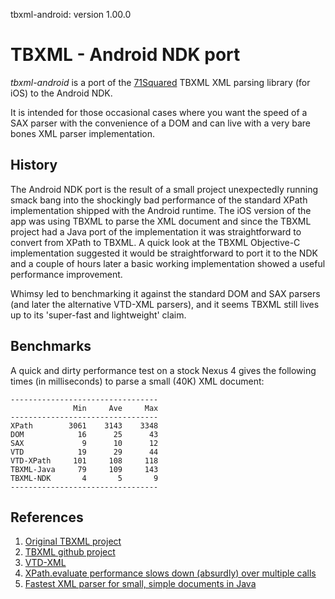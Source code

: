 tbxml-android: version 1.00.0

# TBXML - Android NDK port

*tbxml-android* is a port of the [71Squared][71Squared] TBXML XML parsing library (for iOS) to 
the Android NDK.

It is intended for those occasional cases where you want the speed of a SAX parser with the convenience
of a DOM and can live with a very bare bones XML parser implementation.

History
-------
The Android NDK port is the result of a small project unexpectedly running smack bang into the shockingly bad 
performance of the standard XPath implementation shipped with the Android runtime. The iOS version of the app 
was using TBXML to parse the XML document and since the TBXML project had a Java port of the implementation it 
was straightforward to convert from XPath to TBXML. A quick look at the TBXML Objective-C implementation suggested 
it would be straightforward to port it to the NDK and a couple of hours later a basic working implementation showed 
a useful performance improvement.

Whimsy led to benchmarking it against the standard DOM and SAX parsers (and later the alternative VTD-XML parsers),
and it seems TBXML still lives up to its 'super-fast and lightweight' claim.

Benchmarks
----------
A quick and dirty performance test on a stock Nexus 4 gives the following times (in milliseconds) to parse a small (40K) XML document:

    ---------------------------------
                  Min     Ave     Max  
    ---------------------------------
    XPath        3061    3143    3348   
    DOM            16      25      43  
    SAX             9      10      12  
    VTD            19      29      44  
    VTD-XPath     101     108     118  
    TBXML-Java     79     109     143  
    TBXML-NDK       4       5       9  
    ---------------------------------

References
----------

1. [Original TBXML project][tbxml]
2. [TBXML github project][github]
3. [VTD-XML][vtd]
4. [XPath.evaluate performance slows down (absurdly) over multiple calls][stackoverflow1]
5. [Fastest XML parser for small, simple documents in Java][stackoverflow2]

[71Squared]:      http://www.71squared.com
[tbxml]:          http://www.tbxml.co.uk/TBXML/TBXML_Free.html
[github]:         https://github.com/71squared/TBXML
[vtd]:            http://vtd-xml.sourceforge.net
[stackoverflow1]: http://stackoverflow.com/questions/3782618/xpath-evaluate-performance-slows-down-absurdly-over-multiple-calls
[stackoverflow2]: http://stackoverflow.com/questions/530064/fastest-xml-parser-for-small-simple-documents-in-java

